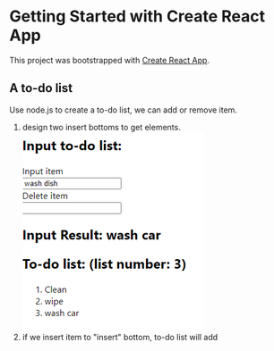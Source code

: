 # Getting Started with Create React App

This project was bootstrapped with [Create React App](https://github.com/facebook/create-react-app).

## A to-do list
Use node.js to create a to-do list, we can add or remove item.
1. design two insert bottoms to get elements.
   ![image](https://github.com/curlsjennifer/hello-world/blob/master/img/1.png)
3. if we insert item to "insert" bottom, to-do list will add 
